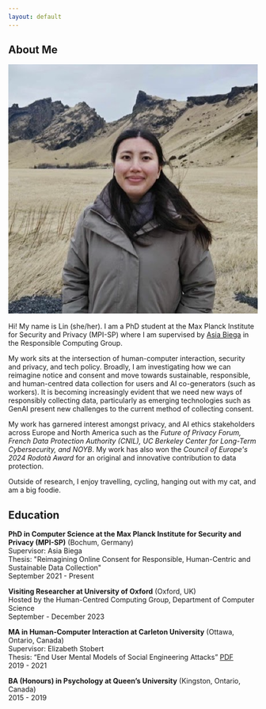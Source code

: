 ```yaml
---
layout: default
---
```


## About Me

<img class="profile-picture" src="lin.png">

Hi! My name is Lin (she/her). I am a PhD student at the Max Planck Institute for Security and Privacy (MPI-SP) where I am supervised by [Asia Biega](https://asiabiega.github.io/) in the Responsible Computing Group. 

My work sits at the intersection of human-computer interaction, security and privacy, and tech policy. Broadly, I am investigating how we can reimagine notice and consent and move towards sustainable, responsible, and human-centred data collection for users and AI co-generators (such as workers). It is becoming increasingly evident that we need new ways of responsibly collecting data, particularly as emerging technologies such as GenAI present new challenges to the current method of collecting consent. 

My work has garnered interest amongst privacy, and AI ethics stakeholders across Europe and North America such as the _Future of Privacy Forum, French Data Protection Authority (CNIL), UC Berkeley Center for Long-Term Cybersecurity, and NOYB_. My work has also won the _Council of Europe's 2024 Rodotà Award_ for an original and innovative contribution to data protection.

Outside of research, I enjoy travelling, cycling, hanging out with my cat, and am a big foodie.

## Education

**PhD in Computer Science at the Max Planck Institute for Security and Privacy (MPI-SP)** (Bochum, Germany)  
Supervisor: Asia Biega  
Thesis: "Reimagining Online Consent for Responsible, Human-Centric and Sustainable Data Collection"   
September 2021 - Present  

**Visiting Researcher at University of Oxford** (Oxford, UK)  
Hosted by the Human-Centred Computing Group, Department of Computer Science  
September - December 2023  

**MA in Human-Computer Interaction at Carleton University** (Ottawa, Ontario, Canada)  
Supervisor: Elizabeth Stobert  
Thesis: “End User Mental Models of Social Engineering Attacks” [PDF](https://curve.carleton.ca/system/files/etd/2b0397df-0447-481a-bedb-3cdfed153cd3/etd_pdf/20586d0098ccea7701d7ce1fe928acd5/kyi-endusermentalmodelsofsocialengineeringattacks.pdf)  
2019 - 2021  

**BA (Honours) in Psychology at Queen’s University** (Kingston, Ontario, Canada)  
2015 - 2019  
